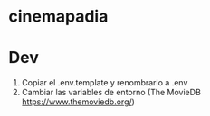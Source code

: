 # cinemapadia

# Dev

1. Copiar el .env.template y renombrarlo a .env
2. Cambiar las variables de entorno (The MovieDB https://www.themoviedb.org/)
